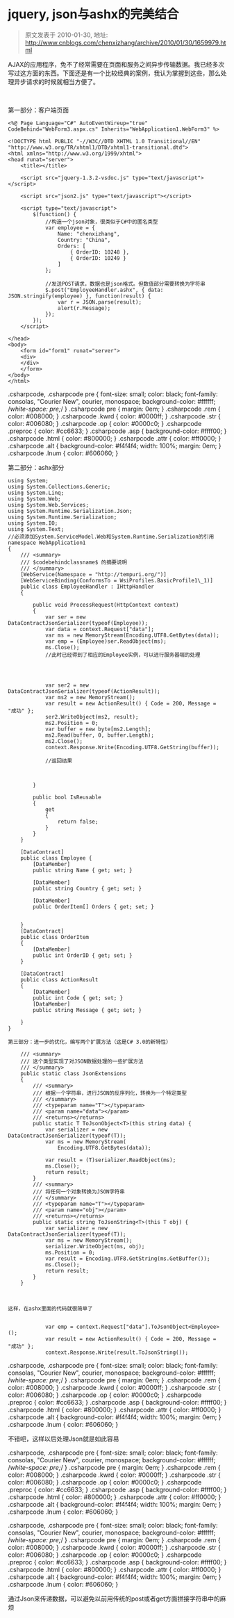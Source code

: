# jquery, json与ashx的完美结合 
> 原文发表于 2010-01-30, 地址: http://www.cnblogs.com/chenxizhang/archive/2010/01/30/1659979.html 


AJAX的应用程序，免不了经常需要在页面和服务之间异步传输数据。我已经多次写过这方面的东西。下面还是有一个比较经典的案例，我认为掌握到这些，那么处理异步请求的时候就相当方便了。

  

 第一部分：客户端页面


```
<%@ Page Language="C#" AutoEventWireup="true" CodeBehind="WebForm3.aspx.cs" Inherits="WebApplication1.WebForm3" %>

<!DOCTYPE html PUBLIC "-//W3C//DTD XHTML 1.0 Transitional//EN" "http://www.w3.org/TR/xhtml1/DTD/xhtml1-transitional.dtd">
<html xmlns="http://www.w3.org/1999/xhtml">
<head runat="server">
    <title></title>

    <script src="jquery-1.3.2-vsdoc.js" type="text/javascript"></script>

    <script src="json2.js" type="text/javascript"></script>

    <script type="text/javascript">
        $(function() {
            //构造一个json对象，很类似于C#中的匿名类型
            var employee = {
                Name: "chenxizhang",
                Country: "China",
                Orders: [
                    { OrderID: 10248 },
                    { OrderID: 10249 }
                ]
            };

            //发送POST请求，数据也是json格式。但数值部分需要转换为字符串
            $.post("EmployeeHandler.ashx", { data: JSON.stringify(employee) }, function(result) {
                var r = JSON.parse(result);
                alert(r.Message);
            });
        });
    </script>

</head>
<body>
    <form id="form1" runat="server">
    <div>
    </div>
    </form>
</body>
</html>

```

.csharpcode, .csharpcode pre
{
 font-size: small;
 color: black;
 font-family: consolas, "Courier New", courier, monospace;
 background-color: #ffffff;
 /*white-space: pre;*/
}
.csharpcode pre { margin: 0em; }
.csharpcode .rem { color: #008000; }
.csharpcode .kwrd { color: #0000ff; }
.csharpcode .str { color: #006080; }
.csharpcode .op { color: #0000c0; }
.csharpcode .preproc { color: #cc6633; }
.csharpcode .asp { background-color: #ffff00; }
.csharpcode .html { color: #800000; }
.csharpcode .attr { color: #ff0000; }
.csharpcode .alt 
{
 background-color: #f4f4f4;
 width: 100%;
 margin: 0em;
}
.csharpcode .lnum { color: #606060; }

第二部分：ashx部分


```
using System;
using System.Collections.Generic;
using System.Linq;
using System.Web;
using System.Web.Services;
using System.Runtime.Serialization.Json;
using System.Runtime.Serialization;
using System.IO;
using System.Text;
//必须添加System.ServiceModel.Web和System.Runtime.Serialization的引用
namespace WebApplication1
{
    /// <summary>
    /// $codebehindclassname$ 的摘要说明
    /// </summary>
    [WebService(Namespace = "http://tempuri.org/")]
    [WebServiceBinding(ConformsTo = WsiProfiles.BasicProfile1\_1)]
    public class EmployeeHandler : IHttpHandler
    {

        public void ProcessRequest(HttpContext context)
        {
            var ser = new DataContractJsonSerializer(typeof(Employee));
            var data = context.Request["data"];
            var ms = new MemoryStream(Encoding.UTF8.GetBytes(data));
            var emp = (Employee)ser.ReadObject(ms);
            ms.Close();
            //此时已经得到了相应的Employee实例，可以进行服务器端的处理




            var ser2 = new DataContractJsonSerializer(typeof(ActionResult));
            var ms2 = new MemoryStream();
            var result = new ActionResult() { Code = 200, Message = "成功" };
            ser2.WriteObject(ms2, result);
            ms2.Position = 0;
            var buffer = new byte[ms2.Length];
            ms2.Read(buffer, 0, buffer.Length);
            ms2.Close();
            context.Response.Write(Encoding.UTF8.GetString(buffer));

            //返回结果


            
        }

        public bool IsReusable
        {
            get
            {
                return false;
            }
        }
    }

    [DataContract]
    public class Employee {
        [DataMember]
        public string Name { get; set; }

        [DataMember]
        public string Country { get; set; }

        [DataMember]
        public OrderItem[] Orders { get; set; }


    }
    [DataContract]
    public class OrderItem
    {
        [DataMember]
        public int OrderID { get; set; }
    }

    [DataContract]
    public class ActionResult
    {
        [DataMember]
        public int Code { get; set; }
        [DataMember]
        public string Message { get; set; }
    
    }
}

第三部分：进一步的优化，编写两个扩展方法（这是C# 3.0的新特性）
```

```
    /// <summary>
    /// 这个类型实现了对JSON数据处理的一些扩展方法
    /// </summary>
    public static class JsonExtensions
    {
        /// <summary>
        /// 根据一个字符串，进行JSON的反序列化，转换为一个特定类型
        /// </summary>
        /// <typeparam name="T"></typeparam>
        /// <param name="data"></param>
        /// <returns></returns>
        public static T ToJsonObject<T>(this string data) {
            var serializer = new DataContractJsonSerializer(typeof(T));
            var ms = new MemoryStream(
                Encoding.UTF8.GetBytes(data));

            var result = (T)serializer.ReadObject(ms);
            ms.Close();
            return result;
        }
        /// <summary>
        /// 将任何一个对象转换为JSON字符串
        /// </summary>
        /// <typeparam name="T"></typeparam>
        /// <param name="obj"></param>
        /// <returns></returns>
        public static string ToJsonString<T>(this T obj) {
            var serializer = new DataContractJsonSerializer(typeof(T));
            var ms = new MemoryStream();
            serializer.WriteObject(ms, obj);
            ms.Position = 0;
            var result = Encoding.UTF8.GetString(ms.GetBuffer());
            ms.Close();
            return result;
        }
    }
```

```
 
```

```
这样，在ashx里面的代码就很简单了
```

```

            var emp = context.Request["data"].ToJsonObject<Employee>();
            var result = new ActionResult() { Code = 200, Message = "成功" };
            context.Response.Write(result.ToJsonString());

```


.csharpcode, .csharpcode pre
{
 font-size: small;
 color: black;
 font-family: consolas, "Courier New", courier, monospace;
 background-color: #ffffff;
 /*white-space: pre;*/
}
.csharpcode pre { margin: 0em; }
.csharpcode .rem { color: #008000; }
.csharpcode .kwrd { color: #0000ff; }
.csharpcode .str { color: #006080; }
.csharpcode .op { color: #0000c0; }
.csharpcode .preproc { color: #cc6633; }
.csharpcode .asp { background-color: #ffff00; }
.csharpcode .html { color: #800000; }
.csharpcode .attr { color: #ff0000; }
.csharpcode .alt 
{
 background-color: #f4f4f4;
 width: 100%;
 margin: 0em;
}
.csharpcode .lnum { color: #606060; }

不错吧，这样以后处理Json就是如此容易



.csharpcode, .csharpcode pre
{
 font-size: small;
 color: black;
 font-family: consolas, "Courier New", courier, monospace;
 background-color: #ffffff;
 /*white-space: pre;*/
}
.csharpcode pre { margin: 0em; }
.csharpcode .rem { color: #008000; }
.csharpcode .kwrd { color: #0000ff; }
.csharpcode .str { color: #006080; }
.csharpcode .op { color: #0000c0; }
.csharpcode .preproc { color: #cc6633; }
.csharpcode .asp { background-color: #ffff00; }
.csharpcode .html { color: #800000; }
.csharpcode .attr { color: #ff0000; }
.csharpcode .alt 
{
 background-color: #f4f4f4;
 width: 100%;
 margin: 0em;
}
.csharpcode .lnum { color: #606060; }

.csharpcode, .csharpcode pre
{
 font-size: small;
 color: black;
 font-family: consolas, "Courier New", courier, monospace;
 background-color: #ffffff;
 /*white-space: pre;*/
}
.csharpcode pre { margin: 0em; }
.csharpcode .rem { color: #008000; }
.csharpcode .kwrd { color: #0000ff; }
.csharpcode .str { color: #006080; }
.csharpcode .op { color: #0000c0; }
.csharpcode .preproc { color: #cc6633; }
.csharpcode .asp { background-color: #ffff00; }
.csharpcode .html { color: #800000; }
.csharpcode .attr { color: #ff0000; }
.csharpcode .alt 
{
 background-color: #f4f4f4;
 width: 100%;
 margin: 0em;
}
.csharpcode .lnum { color: #606060; }




通过Json来传递数据，可以避免以前用传统的post或者get方面拼接字符串中的麻烦

